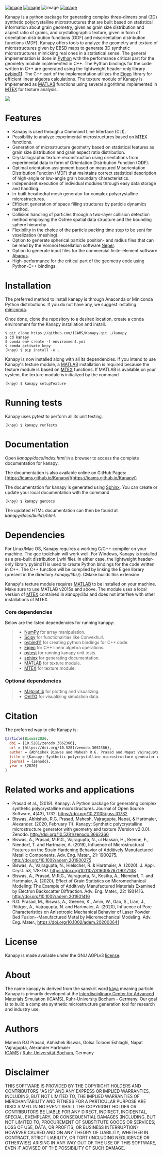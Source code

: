 [![image](https://joss.theoj.org/papers/10.21105/joss.01732/status.svg)](https://doi.org/10.21105/joss.01732)
[![image](https://zenodo.org/badge/DOI/10.5281/zenodo.3662366.svg)](https://doi.org/10.5281/zenodo.3662366)
![image](https://img.shields.io/badge/Platform-Linux%2C%20MacOS%2C%20Windows-critical)
[![image](https://img.shields.io/badge/License-GNU%20AGPLv3-blue)](https://www.gnu.org/licenses/agpl-3.0.html)

Kanapy is a python package for generating complex three-dimensional (3D) synthetic
polycrystalline microstructures that are built based on statistical information about grain geometry, given as grain size distribution and aspect ratio of grains, and crystallographic texture, given in form of orientation distribution functions (ODF) and misorientation distribution functions (MDF). Kanapy offers tools to analyze the geometry and texture of microstructures given by EBSD maps to generate 3D synthetic microstructures mimicking real ones in a statistical sense. The
general implementation is done in [Python](http://www.python.org) with
the performance critical part for the geometry module implemented in
C++. The Python bindings for the code written in C++ are generated using
the lightweight header-only library
[pybind11](https://pybind11.readthedocs.io/en/stable/). The C++ part of
the implementation utilizes the
[Eigen](http://eigen.tuxfamily.org/index.php?title=Main_Page) library
for efficient linear algebra calculations. The texture module of Kanapy
is implemented as
[MATLAB](https://www.mathworks.com/products/matlab.html) functions using several algorithms implemented in
[MTEX](https://mtex-toolbox.github.io/) for texture analysis.

![](docs/figs/kanapy_graphical_abstract.png)

# Features

-   Kanapy is used through a Command Line Interface (CLI).
-   Possibility to analyze experimental microstructures based on [MTEX](https://mtex-toolbox.github.io/) functions.
-   Generation of microstructure geometry based on statistical features as grain size distribution and grain aspect ratio distribution.
-   Crystallographic texture reconstruction using orientations from
    experimental data in form of Orientation Distribution Function (ODF).
-   Optimal orientation assignment based on measured Misorientation Distribution Function (MDF) that maintains correct statistical description of high-angle or low-angle grain boundary characteristics.
-   Independent execution of individual modules through easy data
    storage and handling.
-   In-built hexahedral mesh generator for complex polycrystalline
    microstructures.
-   Efficient generation of space filling structures by particle dynamics method.
-   Collision handling of particles through a two-layer
    collision detection method employing the Octree spatial data
    structure and the bounding sphere hierarchy.
-   Flexibility in the choice of the particle packing time step to be
    sent for voxelization (meshing).
-   Option to generate spherical particle position- and radius files
    that can be read by the Voronoi tessellation software
    [Neper](http://neper.sourceforge.net/).
-   Option to generate input files for the commercial finite-element
    software
    [Abaqus](https://www.3ds.com/products-services/simulia/products/abaqus/).
-   High-performance for the critical part of the geometry code using
    Python-C++ bindings.

# Installation

The preferred method to install kanapy is through Anaconda or Miniconda
Python distributions. If you do not have any, we suggest installing
[miniconda](https://docs.conda.io/en/latest/miniconda.html).

Once done, clone the repository to a desired location, create a conda
environment for the Kanapy installation and install.

```
$ git clone https://github.com/ICAMS/Kanapy.git ./kanapy
$ cd kanapy
$ conda env create -f environment.yml
$ conda activate knpy
(knpy) $ pip install -e .
```

Kanapy is now installed along with all its dependencies. If you intend
to use Kanapy's texture module, a
[MATLAB](https://www.mathworks.com/products/matlab.html) installation is required because the texture module is based on [MTEX](https://mtex-toolbox.github.io/) functions. If MATLAB is available on your system, the texture module is initialized by the command

``` 
(knpy) $ kanapy setupTexture
```

# Running tests

Kanapy uses pytest to perform all its unit testing.

```
(knpy) $ kanapy runTests          
```

# Documentation

Open *kanapy/docs/index.html* in a browser to access the complete documentation for kanapy.

The documentation is also available online on GitHub Pages: [https://icams.github.io/Kanapy/](https://icams.github.io/Kanapy/)

The documentation for kanapy is generated using [Sphinx](http://www.sphinx-doc.org/en/master/). You can create or update your local documentation with the command

```
(knpy) $ kanapy genDocs                    
```

The updated HTML documentation can then be found at
*kanapy/docs/builds/html*.

# Dependencies

For Linux/Mac OS, Kanapy requires a working C/C++ compiler on your
machine. The gcc toolchain will work well. For Windows, Kanapy is
installed as a pre-built distribution (.whl file). In either case, the
lightweight header-only library pybind11 is used to create Python
bindings for the code written in C++. The C++ function will be complied
by linking the Eigen library (present in the directory
*kanapy/libs/*). CMake builds this extension.

Kanapy's texture module requires
[MATLAB](https://www.mathworks.com/products/matlab.html) to be installed on your machine. Make sure to use MATLAB v2015a and above. The module uses a local version of [MTEX](https://mtex-toolbox.github.io/) contained in *kanapy/libs* and does not interfere with other installations of MTEX.

### Core dependencies

Below are the listed dependencies for running kanapy:

> -   [NumPy](http://numpy.scipy.org) for array manipulation.
> -   [Scipy](https://www.scipy.org/) for functionalities like
>     Convexhull.
> -   [pybind11](https://pybind11.readthedocs.io/en/stable/) for
>     creating python bindings for C++ code.
> -   [Eigen](http://eigen.tuxfamily.org/index.php?title=Main_Page) for
>     C++ linear algebra operations.
> -   [pytest](https://www.pytest.org) for running kanapy unit tests.
> -   [sphinx](http://www.sphinx-doc.org/en/master/) for generating
>     documentation.
> -   [MATLAB](https://www.mathworks.com/products/matlab.html) for
>     texture module.
> -   [MTEX](https://mtex-toolbox.github.io/) for texture module.

### Optional dependencies

> -   [Matplotlib](https://matplotlib.org/) for plotting and
>     visualizing.
> -   [OVITO](https://ovito.org/) for visualizing simulation data.


# Citation

The preferred way to cite Kanapy is:

``` bibtex
@article{Biswas2020,
  doi = {10.5281/zenodo.3662366},
  url = {https://doi.org/10.5281/zenodo.3662366},
  author = {Abhishek Biswas and Mahesh R.G. Prasad and Napat Vajragupta and Alexander Hartmaier},
  title = {Kanapy: Synthetic polycrystalline microstructure generator with geometry and texture},
  journal = {Zenodo},
  year = {2020}
}
```

# Related works and applications

-   Prasad et al., (2019). Kanapy: A Python package for generating
    complex synthetic polycrystalline microstructures. Journal of Open
    Source Software, 4(43), 1732. <https://doi.org/10.21105/joss.01732>
-   Biswas, Abhishek, R.G. Prasad, Mahesh, Vajragupta, Napat, &
    Hartmaier, Alexander. (2020, February 11). Kanapy: Synthetic
    polycrystalline microstructure generator with geometry and texture
    (Version v2.0.0). Zenodo. <http://doi.org/10.5281/zenodo.3662366>
-   Biswas, A., Prasad, M.R.G., Vajragupta, N., ul Hassan, H., Brenne,
    F., Niendorf, T. and Hartmaier, A. (2019), Influence of
    Microstructural Features on the Strain Hardening Behavior of
    Additively Manufactured Metallic Components. Adv. Eng. Mater.,
    21: 1900275. <http://doi.org/10.1002/adem.201900275>
-   Biswas, A., Vajragupta, N., Hielscher, R. & Hartmaier, A. (2020). J.
    Appl. Cryst. 53, 178-187.
    <https://doi.org/10.1107/S1600576719017138>
-   Biswas, A., Prasad, M.R.G., Vajragupta, N., Kostka, A., Niendorf, T.
    and Hartmaier, A. (2020), Effect of Grain Statistics on
    Micromechanical Modeling: The Example of Additively Manufactured
    Materials Examined by Electron Backscatter Diffraction. Adv. Eng.
    Mater., 22: 1901416. <http://doi.org/10.1002/adem.201901416>
-   R.G. Prasad, M., Biswas, A., Geenen, K., Amin, W., Gao, S., Lian,
    J., Röttger, A., Vajragupta, N. and Hartmaier, A. (2020), Influence
    of Pore Characteristics on Anisotropic Mechanical Behavior of Laser
    Powder Bed Fusion--Manufactured Metal by Micromechanical Modeling.
    Adv. Eng. Mater., <https://doi.org/10.1002/adem.202000641>

# License

Kanapy is made available under the GNU AGPLv3
[license](https://www.gnu.org/licenses/agpl-3.0.html).

# About

The name kanapy is derived from the sanskrit word
[káṇa](https://en.wiktionary.org/wiki/%E0%A4%95%E0%A4%A3) meaning
particle. Kanapy is primarily developed at the [Interdisciplinary Center
for Advanced Materials Simulation (ICAMS), Ruhr-University Bochum -
Germany](http://www.icams.de/content/). Our goal is to build a complete
synthetic microstructure generation tool for research and industry use.

# Authors

Mahesh R.G Prasad, Abhishek Biswas, Golsa Tolooei Eshlaghi, Napat Vajragupta, Alexander Hartmaier  
[ICAMS](http://www.icams.de/content/) / [Ruhr-Universität Bochum](https://www.ruhr-uni-bochum.de/en), Germany 


# Disclaimer

THIS SOFTWARE IS PROVIDED BY THE COPYRIGHT HOLDERS AND CONTRIBUTORS "AS
IS" AND ANY EXPRESS OR IMPLIED WARRANTIES, INCLUDING, BUT NOT LIMITED
TO, THE IMPLIED WARRANTIES OF MERCHANTABILITY AND FITNESS FOR A
PARTICULAR PURPOSE ARE DISCLAIMED. IN NO EVENT SHALL THE COPYRIGHT
HOLDER OR CONTRIBUTORS BE LIABLE FOR ANY DIRECT, INDIRECT, INCIDENTAL,
SPECIAL, EXEMPLARY, OR CONSEQUENTIAL DAMAGES (INCLUDING, BUT NOT LIMITED
TO, PROCUREMENT OF SUBSTITUTE GOODS OR SERVICES; LOSS OF USE, DATA, OR
PROFITS; OR BUSINESS INTERRUPTION) HOWEVER CAUSED AND ON ANY THEORY OF
LIABILITY, WHETHER IN CONTRACT, STRICT LIABILITY, OR TORT (INCLUDING
NEGLIGENCE OR OTHERWISE) ARISING IN ANY WAY OUT OF THE USE OF THIS
SOFTWARE, EVEN IF ADVISED OF THE POSSIBILITY OF SUCH DAMAGE.
